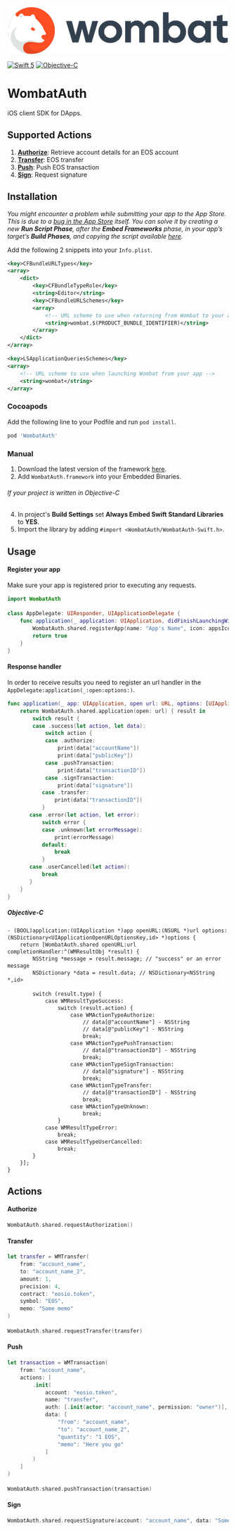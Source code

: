 <p align="center">
    <img src="wombat_logo.png" alt="Wombat" title="Wombat">
</p>


[![Swift 5](https://img.shields.io/badge/Swift-5-orange.svg?style=flat)](https://developer.apple.com/swift/)
[![Objective-C](https://img.shields.io/badge/Objective--C-compatible-blue)](https://developer.apple.com/documentation/objectivec)

# WombatAuth

iOS client SDK for DApps.

## Supported Actions
1. [**Authorize**](#authorize): Retrieve account details for an EOS account
2. [**Transfer**](#transfer): EOS transfer
3. [**Push**](#push): Push EOS transaction
4. [**Sign**](#sign): Request signature

## Installation

_You might encounter a problem while submitting your app to the App Store. This is due to a [bug in the App Store](http://www.openradar.me/radar?id=6409498411401216) itself. You can solve it by creating a new **Run Script Phase**, after the **Embed Frameworks** phase, in your app’s target’s **Build Phases**, and copying the script available [here](https://stackoverflow.com/a/30866648)._


Add the following 2 snippets into your `Info.plist`.

```xml
<key>CFBundleURLTypes</key>
<array>
    <dict>
        <key>CFBundleTypeRole</key>
        <string>Editor</string>
        <key>CFBundleURLSchemes</key>
        <array>
            <!-- URL scheme to use when returning from Wombat to your app -->
            <string>wombat.$(PRODUCT_BUNDLE_IDENTIFIER)</string>
        </array>
    </dict>
</array>
```

```xml
<key>LSApplicationQueriesSchemes</key>
<array>
    <!-- URL scheme to use when launching Wombat from your app -->
    <string>wombat</string>
</array>
```

### Cocoapods
Add the following line to your Podfile and run `pod install`.

```ruby
pod 'WombatAuth'
```

### Manual
1. Download the latest version of the framework [here](https://github.com/wombat-tech/wombat-sdk-ios/releases).
2. Add `WombatAuth.framework` into your Embedded Binaries.

###### If your project is written in Objective-C
4. In project's **Build Settings** set **Always Embed Swift Standard Libraries** to **YES**.
5. Import the library by adding `#import <WombatAuth/WombatAuth-Swift.h>`.

## Usage
#### Register your app

Make sure your app is registered prior to executing any requests.

```swift
import WombatAuth

class AppDelegate: UIResponder, UIApplicationDelegate {
    func application(_ application: UIApplication, didFinishLaunchingWithOptions launchOptions: [UIApplication.LaunchOptionsKey: Any]?) -> Bool {
        WombatAuth.shared.registerApp(name: "App's Name", icon: appsIconURL)
        return true
    }
}
```

#### Response handler

In order to receive results you need to register an url handler in the `AppDelegate:application(_:open:options:)`.

```swift
func application(_ app: UIApplication, open url: URL, options: [UIApplication.OpenURLOptionsKey: Any] = [:]) -> Bool {
    return WombatAuth.shared.application(open: url) { result in
        switch result {
        case .success(let action, let data):
            switch action {
            case .authorize:
                print(data["accountName"])
                print(data["publicKey"])
            case .pushTransaction:
                print(data["transactionID"])
            case .signTransaction:
                print(data["signature"])
           case .transfer:
               print(data["transactionID"])
           }
       case .error(let action, let error):
           switch error {
           case .unknown(let errorMessage):
               print(errorMessage)
           default:
               break
           }
       case .userCancelled(let action):
           break
       }
    }
}

```

##### Objective-C
```objc
- (BOOL)application:(UIApplication *)app openURL:(NSURL *)url options:(NSDictionary<UIApplicationOpenURLOptionsKey,id> *)options {
    return [WombatAuth.shared openURL:url completionHandler:^(WMResultObj *result) {
        NSString *message = result.message; // "success" or an error message
        NSDictionary *data = result.data; // NSDictionary<NSString *,id>

        switch (result.type) {
            case WMResultTypeSuccess:
                switch (result.action) {
                    case WMActionTypeAuthorize:
                        // data[@"accountName"] - NSString
                        // data[@"publicKey"] - NSString
                        break;
                    case WMActionTypePushTransaction:
                        // data[@"transactionID"] - NSString
                        break;
                    case WMActionTypeSignTransaction:
                        // data[@"signature"] - NSString
                        break;
                    case WMActionTypeTransfer:
                        // data[@"transactionID"] - NSString
                        break;
                    case WMActionTypeUnknown:
                        break;
                }
            case WMResultTypeError:
                break;
            case WMResultTypeUserCancelled:
                break;
        }
    }];
}
```

## Actions

#### Authorize
```swift
WombatAuth.shared.requestAuthorization()
```

#### Transfer
```swift
let transfer = WMTransfer(
    from: "account_name",
    to: "account_name_2",
    amount: 1,
    precision: 4,
    contract: "eosio.token",
    symbol: "EOS",
    memo: "Some memo"
)

WombatAuth.shared.requestTransfer(transfer)
```

#### Push
```swift
let transaction = WMTransaction(
    from: "account_name",
    actions: [
        .init(
            account: "eosio.token",
            name: "transfer",
            auth: [.init(actor: "account_name", permission: "owner")],
            data: [
                "from": "account_name",
                "to": "account_name_2",
                "quantity": "1 EOS",
                "memo": "Here you go"
            ]
        )
    ]
)

WombatAuth.shared.pushTransaction(transaction)
```

#### Sign
```swift
WombatAuth.shared.requestSignature(account: "account_name", data: "Some data")
```
